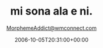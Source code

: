 ---
title: 'mi sona ala e ni.'
posts: 7
hash: 't556'
author: 'MorphemeAddict@wmconnect.com'
date: 2006-10-05T20:31:00+00:00
sources:
  - http://forums.tokipona.org/viewtopic.php%3Ft=556.html
---